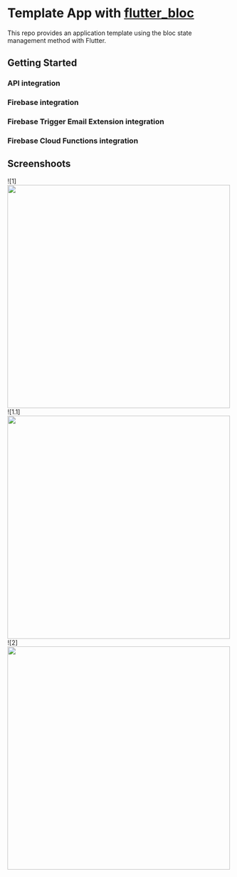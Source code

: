 # Template App with [flutter_bloc](https://pub.dev/packages/flutter_bloc)

This repo provides an application template using the bloc state management method with Flutter.

## Getting Started

### API integration
### Firebase integration
### Firebase Trigger Email Extension integration
### Firebase Cloud Functions integration

## Screenshoots
![1]<img src="https://github.com/enescerrahoglu/template_app_bloc/assets/76053138/0c261807-6554-4296-83ba-ca2007fd81e1" height="500">
![1.1]<img src="https://github.com/enescerrahoglu/template_app_bloc/assets/76053138/f2ca64dd-1c0e-4cab-917b-10422d5152ad" height="500">
![2]<img src="https://github.com/enescerrahoglu/template_app_bloc/assets/76053138/c9b5879d-d167-47d1-aee2-c2ea1b04e828" height="500">
